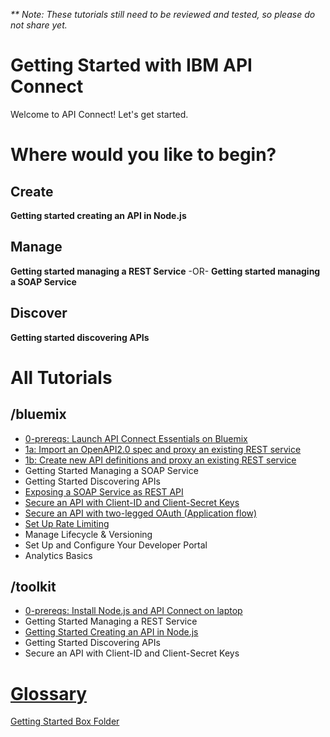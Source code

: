 _** Note: These tutorials still need to be reviewed and tested, so please do not share yet._

# Getting Started with IBM API Connect

Welcome to API Connect! Let's get started.

# Where would you like to begin?

## Create
**Getting started creating an API in Node.js**

## Manage 
**Getting started managing a REST Service** 
-OR- 
**Getting started managing a SOAP Service**

## Discover
**Getting started discovering APIs**

# All Tutorials

## /bluemix
- [0-prereqs: Launch API Connect Essentials on Bluemix](bluemix/0-prereq/README.md)
- [1a: Import an OpenAPI2.0 spec and proxy an existing REST service](bluemix/1a/README.md)
- [1b: Create new API definitions and proxy an existing REST service](bluemix/1b/README.md)
- Getting Started Managing a SOAP Service
- Getting Started Discovering APIs
- [Exposing a SOAP Service as REST API](/bluemix/exposing-a-soap-service-as-rest/README.md)
- [Secure an API with Client-ID and Client-Secret Keys](bluemix/2a/README.md)
- [Secure an API with two-legged OAuth (Application flow)](bluemix/2b/README.md)
- [Set Up Rate Limiting](/bluemix/setup-rate-limiting/README.md)
- Manage Lifecycle & Versioning
- Set Up and Configure Your Developer Portal 
- Analytics Basics

## /toolkit
- [0-prereqs: Install Node.js and API Connect on laptop](/toolkit/0-Prereq/README.md)
- Getting Started Managing a REST Service
- [Getting Started Creating an API in Node.js](/toolkit/getting-started-creating-an-api-in-nodejs/README.md)
- Getting Started Discovering APIs
- Secure an API with Client-ID and Client-Secret Keys

# [Glossary](https://console.ng.bluemix.net/docs/services/apiconnect/apiconnect_overview.html#apic_glossary)

[Getting Started Box Folder](https://ibm.ent.box.com/folder/26921380422)

